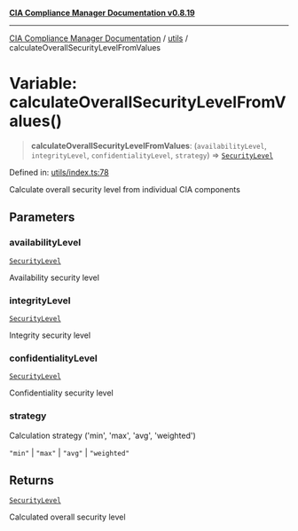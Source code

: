 [**CIA Compliance Manager Documentation v0.8.19**](../../README.md)

***

[CIA Compliance Manager Documentation](../../modules.md) / [utils](../README.md) / calculateOverallSecurityLevelFromValues

# Variable: calculateOverallSecurityLevelFromValues()

> **calculateOverallSecurityLevelFromValues**: (`availabilityLevel`, `integrityLevel`, `confidentialityLevel`, `strategy`) => [`SecurityLevel`](../../types/cia/type-aliases/SecurityLevel.md)

Defined in: [utils/index.ts:78](https://github.com/Hack23/cia-compliance-manager/blob/8a17389ebf0d2a027875b835eec814811b99abcc/src/utils/index.ts#L78)

Calculate overall security level from individual CIA components

## Parameters

### availabilityLevel

[`SecurityLevel`](../../types/cia/type-aliases/SecurityLevel.md)

Availability security level

### integrityLevel

[`SecurityLevel`](../../types/cia/type-aliases/SecurityLevel.md)

Integrity security level

### confidentialityLevel

[`SecurityLevel`](../../types/cia/type-aliases/SecurityLevel.md)

Confidentiality security level

### strategy

Calculation strategy ('min', 'max', 'avg', 'weighted')

`"min"` | `"max"` | `"avg"` | `"weighted"`

## Returns

[`SecurityLevel`](../../types/cia/type-aliases/SecurityLevel.md)

Calculated overall security level
